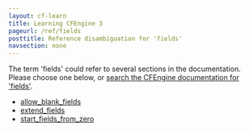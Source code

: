 ```yaml
---
layout: cf-learn
title: Learning CFEngine 3
pageurl: /ref/fields
posttitle: Reference disambiguation for 'fields'
navsection: none
---
```


The term 'fields' could refer to several sections in the documentation. Please choose one below, or
[search the CFEngine documentation for 'fields'](http://cfengine.com/docs/3.5/search.html?q=fields).

- [allow_blank_fields](http://cfengine.com/docs/3.5/reference-promise-types-files-edit_line-field_edits.html#allow_blank_fields)
- [extend_fields](http://cfengine.com/docs/3.5/reference-promise-types-files-edit_line-field_edits.html#extend_fields)
- [start_fields_from_zero](http://cfengine.com/docs/3.5/reference-promise-types-files-edit_line-field_edits.html#start_fields_from_zero)
